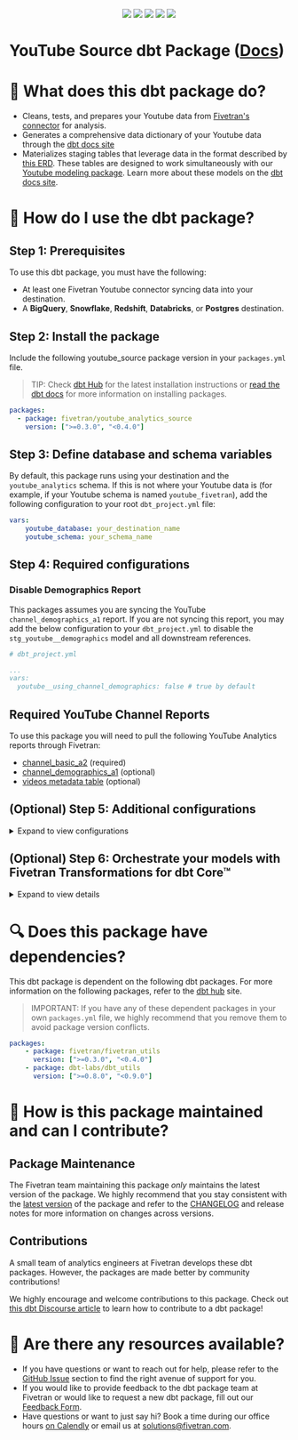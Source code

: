 <p align="center">
    <a alt="License"
        href="https://github.com/fivetran/dbt_youtube_analytics_source/blob/main/LICENSE">
        <img src="https://img.shields.io/badge/License-Apache%202.0-blue.svg" /></a>
    <a alt="Fivetran-Release"
        href="https://fivetran.com/docs/getting-started/core-concepts#releasephases">
        <img src="https://img.shields.io/badge/Fivetran Release Phase-_Beta-orange.svg" /></a>
    <a alt="dbt-core">
        <img src="https://img.shields.io/badge/dbt_Core™_version->=1.0.0_<2.0.0-orange.svg" /></a>
    <a alt="Maintained?">
        <img src="https://img.shields.io/badge/Maintained%3F-yes-green.svg" /></a>
    <a alt="PRs">
        <img src="https://img.shields.io/badge/Contributions-welcome-blueviolet" /></a>
</p>

# YouTube Source dbt Package ([Docs](https://fivetran.github.io/dbt_youtube_analytics_source/))
# 📣 What does this dbt package do?
- Cleans, tests, and prepares your Youtube data from [Fivetran's connector](https://fivetran.com/docs/applications/youtube-analytics) for analysis.
- Generates a comprehensive data dictionary of your Youtube data through the [dbt docs site](https://fivetran.github.io/dbt_youtube_source/)
- Materializes staging tables that leverage data in the format described by [this ERD](https://fivetran.com/docs/applications/youtube/#schemainformation). These tables are designed to work simultaneously with our [Youtube modeling package](https://github.com/fivetran/dbt_youtube). Learn more about these models on the [dbt docs site](https://fivetran.github.io/dbt_youtube_source/#!/overview/jira_source/models/?g_v=1).

# 🎯 How do I use the dbt package?
## Step 1: Prerequisites
To use this dbt package, you must have the following:
- At least one Fivetran Youtube connector syncing data into your destination. 
- A **BigQuery**, **Snowflake**, **Redshift**, **Databricks**, or **Postgres** destination.

## Step 2: Install the package
Include the following youtube_source package version in your `packages.yml` file.
> TIP: Check [dbt Hub](https://hub.getdbt.com/) for the latest installation instructions or [read the dbt docs](https://docs.getdbt.com/docs/package-management) for more information on installing packages.
```yaml
packages:
  - package: fivetran/youtube_analytics_source
    version: [">=0.3.0", "<0.4.0"]
```
## Step 3: Define database and schema variables
By default, this package runs using your destination and the `youtube_analytics` schema. If this is not where your Youtube data is (for example, if your Youtube schema is named `youtube_fivetran`), add the following configuration to your root `dbt_project.yml` file:
```yml
vars:
    youtube_database: your_destination_name
    youtube_schema: your_schema_name 
```
## Step 4: Required configurations
### Disable Demographics Report
This packages assumes you are syncing the YouTube `channel_demographics_a1` report. If you are not syncing this report, you may add the below configuration to your `dbt_project.yml` to disable the `stg_youtube__demographics` model and all downstream references.
```yml
# dbt_project.yml

...
vars:
  youtube__using_channel_demographics: false # true by default
```
## Required YouTube Channel Reports
To use this package you will need to pull the following YouTube Analytics reports through Fivetran:
- [channel_basic_a2](https://developers.google.com/youtube/reporting/v1/reports/channel_reports#video-user-activity) (required)
- [channel_demographics_a1](https://developers.google.com/youtube/reporting/v1/reports/channel_reports#video-viewer-demographics) (optional)
- [videos metadata table](https://resources.fivetran.com/datasheets/youtube-metadata-cloud-function-guide-2) (optional)

## (Optional) Step 5: Additional configurations
<details><summary>Expand to view configurations</summary>

### YouTube Video Metadata

The Fivetran YouTube Analytics connector currently does not support video metadata. Consequently, it may be difficult to analyze individual video data without knowing which video belongs to which record. 

As a workaround, you can create a [Functions connector](https://fivetran.com/docs/functions) that syncs your YouTube video metadata into a table in your destination. This dbt package can then use the `VIDEOS` metadata table to enrich your YouTube Analytics reporting data. To learn more about creating a Functions connector, read our [YouTube Analytics Video Metadata Cloud Function article](https://resources.fivetran.com/datasheets/youtube-metadata-cloud-function-guide-2). It provides code and detailed steps on how to configure the function. 

### Enable Video Metadata

By default, the video metadata functionality within this package is disabled. If you have [configured a cloud function to sync your video metadata into a `VIDEOS` table](https://github.com/fivetran/dbt_youtube_analytics_source/blob/main/README.md#youtube-video-metadata), you must enable the video metadata functionality to incorporate the metadata into your package. You may use the variable configuration below in your `dbt_project.yml` to enable this functionality:

```yml
# dbt_project.yml

...
vars:
  youtube__using_video_metadata: true # false by default
```

### Video Metadata Schema Configuration

By default, this package will look for your `VIDEOS` YouTube Analytics metadata table in the `youtube_analytics_metadata` schema of your [target database](https://docs.getdbt.com/docs/running-a-dbt-project/using-the-command-line-interface/configure-your-profile). If this is not where your YouTube Analytics metadata table is, please add the following configuration to your `dbt_project.yml` file:
```yml
# dbt_project.yml

...
config-version: 2

vars:
    youtube_metadata_schema: your_schema_name
    youtube_analytics_database: your_database_name 
```

### Specifying Source Table Names

This package assumes that the `channel_basic_a_2` and `channel_demographics_a_1` reports are named accordingly. If these reports have different names in your destination, enter the correct names in the `channel_basic_table_name` and/or `channel_demographics_table_name` variables in your `dbt_project.yml` so that the package can find them:

```yml
# dbt_project.yml

...
vars:
  youtube_analytics__channel_basic_identifier:         "my_channel_basic_table_name"
  youtube_analytics__channel_demographics_identifier:  "demographics_youtube_report"
```

### Changing the Build Schema

By default, this package will build the YouTube Analytics staging models within a schema titled (`<target_schema>` + `_stg_youtube_analytics`) in your target database. If this is not where you would like your YouTube Analytics staging data to be written to, add the following configuration to your `dbt_project.yml` file:

```yml
# dbt_project.yml

...
models:
    youtube_analytics_source:
      +schema: my_new_schema_name # leave blank for just the target_schema
```

</details>

## (Optional) Step 6: Orchestrate your models with Fivetran Transformations for dbt Core™
<details><summary>Expand to view details</summary>
<br>

Fivetran offers the ability for you to orchestrate your dbt project through [Fivetran Transformations for dbt Core™](https://fivetran.com/docs/transformations/dbt). Learn how to set up your project for orchestration through Fivetran in our [Transformations for dbt Core setup guides](https://fivetran.com/docs/transformations/dbt#setupguide).
</details>

# 🔍 Does this package have dependencies?
This dbt package is dependent on the following dbt packages. For more information on the following packages, refer to the [dbt hub](https://hub.getdbt.com/) site.
> IMPORTANT: If you have any of these dependent packages in your own `packages.yml` file, we highly recommend that you remove them to avoid package version conflicts.
```yml
packages:
    - package: fivetran/fivetran_utils
      version: [">=0.3.0", "<0.4.0"]
    - package: dbt-labs/dbt_utils
      version: [">=0.8.0", "<0.9.0"]
```
          
# 🙌 How is this package maintained and can I contribute?
## Package Maintenance
The Fivetran team maintaining this package _only_ maintains the latest version of the package. We highly recommend that you stay consistent with the [latest version](https://hub.getdbt.com/fivetran/youtube_analytics_source/latest/) of the package and refer to the [CHANGELOG](https://github.com/fivetran/dbt_youtube_analytics_source/blob/main/CHANGELOG.md) and release notes for more information on changes across versions.

## Contributions
A small team of analytics engineers at Fivetran develops these dbt packages. However, the packages are made better by community contributions! 

We highly encourage and welcome contributions to this package. Check out [this dbt Discourse article](https://discourse.getdbt.com/t/contributing-to-a-dbt-package/657) to learn how to contribute to a dbt package!

# 🏪 Are there any resources available?
- If you have questions or want to reach out for help, please refer to the [GitHub Issue](https://github.com/fivetran/dbt_youtube_analytics_source/issues/new/choose) section to find the right avenue of support for you.
- If you would like to provide feedback to the dbt package team at Fivetran or would like to request a new dbt package, fill out our [Feedback Form](https://www.surveymonkey.com/r/DQ7K7WW).
- Have questions or want to just say hi? Book a time during our office hours [on Calendly](https://calendly.com/fivetran-solutions-team/fivetran-solutions-team-office-hours) or email us at solutions@fivetran.com.